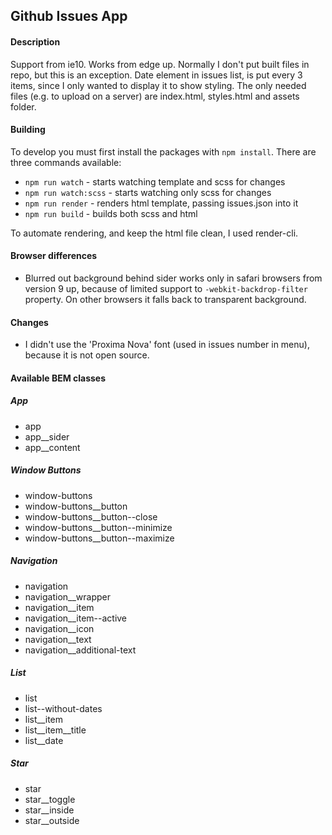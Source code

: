 ## Github Issues App

#### Description
Support from ie10. Works from edge up. Normally I don't put built files in repo, but this is an exception. Date element in issues list, is put every 3 items, since I only wanted to display it to show styling. The only needed files (e.g. to upload on a server) are index.html, styles.html and assets folder.

#### Building
To develop you must first install the packages with `npm install`.
There are three commands available:
- `npm run watch` - starts watching template and scss for changes
- `npm run watch:scss` - starts watching only scss for changes
- `npm run render` - renders html template, passing issues.json into it
- `npm run build` - builds both scss and html

To automate rendering, and keep the html file clean, I used render-cli.

#### Browser differences
- Blurred out background behind sider works only in safari browsers from version 9 up, because of limited support to `-webkit-backdrop-filter` property. On other browsers it falls back to transparent background.

#### Changes
- I didn't use the 'Proxima Nova' font (used in issues number in menu), because it is not open source.

#### Available BEM classes

##### App
- app
- app__sider
- app__content
##### Window Buttons
- window-buttons
- window-buttons__button
- window-buttons__button--close
- window-buttons__button--minimize
- window-buttons__button--maximize
##### Navigation
- navigation
- navigation__wrapper
- navigation__item
- navigation__item--active
- navigation__icon
- navigation__text
- navigation__additional-text
##### List
- list
- list--without-dates
- list__item
- list__item__title
- list__date
##### Star
- star
- star__toggle
- star__inside
- star__outside